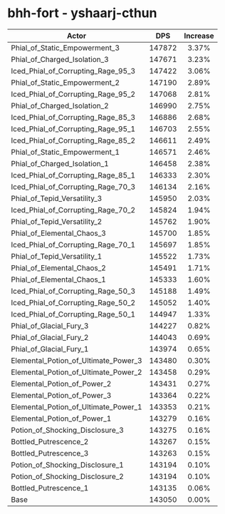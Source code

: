 # bhh-fort - yshaarj-cthun
| Actor | DPS | Increase |
|---|:---:|:---:|
|Phial_of_Static_Empowerment_3|147872|3.37%|
|Phial_of_Charged_Isolation_3|147671|3.23%|
|Iced_Phial_of_Corrupting_Rage_95_3|147422|3.06%|
|Phial_of_Static_Empowerment_2|147190|2.89%|
|Iced_Phial_of_Corrupting_Rage_95_2|147068|2.81%|
|Phial_of_Charged_Isolation_2|146990|2.75%|
|Iced_Phial_of_Corrupting_Rage_85_3|146886|2.68%|
|Iced_Phial_of_Corrupting_Rage_95_1|146703|2.55%|
|Iced_Phial_of_Corrupting_Rage_85_2|146611|2.49%|
|Phial_of_Static_Empowerment_1|146571|2.46%|
|Phial_of_Charged_Isolation_1|146458|2.38%|
|Iced_Phial_of_Corrupting_Rage_85_1|146333|2.30%|
|Iced_Phial_of_Corrupting_Rage_70_3|146134|2.16%|
|Phial_of_Tepid_Versatility_3|145950|2.03%|
|Iced_Phial_of_Corrupting_Rage_70_2|145824|1.94%|
|Phial_of_Tepid_Versatility_2|145762|1.90%|
|Phial_of_Elemental_Chaos_3|145700|1.85%|
|Iced_Phial_of_Corrupting_Rage_70_1|145697|1.85%|
|Phial_of_Tepid_Versatility_1|145522|1.73%|
|Phial_of_Elemental_Chaos_2|145491|1.71%|
|Phial_of_Elemental_Chaos_1|145333|1.60%|
|Iced_Phial_of_Corrupting_Rage_50_3|145188|1.49%|
|Iced_Phial_of_Corrupting_Rage_50_2|145052|1.40%|
|Iced_Phial_of_Corrupting_Rage_50_1|144947|1.33%|
|Phial_of_Glacial_Fury_3|144227|0.82%|
|Phial_of_Glacial_Fury_2|144043|0.69%|
|Phial_of_Glacial_Fury_1|143974|0.65%|
|Elemental_Potion_of_Ultimate_Power_3|143480|0.30%|
|Elemental_Potion_of_Ultimate_Power_2|143458|0.29%|
|Elemental_Potion_of_Power_2|143431|0.27%|
|Elemental_Potion_of_Power_3|143364|0.22%|
|Elemental_Potion_of_Ultimate_Power_1|143353|0.21%|
|Elemental_Potion_of_Power_1|143279|0.16%|
|Potion_of_Shocking_Disclosure_3|143275|0.16%|
|Bottled_Putrescence_2|143267|0.15%|
|Bottled_Putrescence_3|143263|0.15%|
|Potion_of_Shocking_Disclosure_1|143194|0.10%|
|Potion_of_Shocking_Disclosure_2|143194|0.10%|
|Bottled_Putrescence_1|143135|0.06%|
|Base|143050|0.00%|
